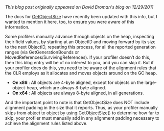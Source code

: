 *This blog post originally appeared on David Broman's blog on 12/29/2011*


The docs for [GetObjectSize](http://msdn.microsoft.com/en-US/library/ms231885(v=VS.100).aspx) have recently been updated with this info, but I wanted to mention it here, too, to ensure you were aware of this information.

Some profilers manually advance through objects on the heap, inspecting their field values, by starting at an ObjectID and moving forward by its size to the next ObjectID, repeating this process, for all the reported generation ranges (via GetGenerationBounds or MovedReferences/SurvivingReferences).  If your profiler doesn’t do this, then this blog entry will be of no interest to you, and you can skip it.  But if your profiler does do this, you need to be aware of the alignment rules that the CLR employs as it allocates and moves objects around on the GC heap.

- **On x86** : All objects are 4-byte aligned, except for objects on the large-object-heap, which are always 8-byte aligned.
- **On x64** : All objects are always 8-byte aligned, in all generations.

And the important point to note is that GetObjectSize does NOT include alignment padding in the size that it reports.  Thus, as your profiler manually skips from object to object by using GetObjectSize() to determine how far to skip, your profiler must manually add in any alignment padding necessary to achieve the alignment rules listed above.

